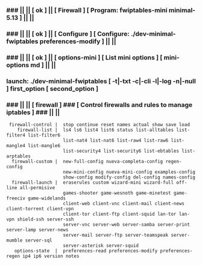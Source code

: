 ### ### || || [ ok ] || [ Firewall ] [ Program: fwiptables-mini minimal-5.13 ] || ||
### ### || || [ ok ] || [ Configure ] [ Configure: ./dev-minimal-fwiptables preferences-modify ] || ||
### ### || || [ ok ] || [ options-mini ] [ List mini options ] [ mini-options md ] || ||
###  launch: ./dev-minimal-fwiptables [ -t|-txt -c|-cli -l|-log -n|-null ] first_option [ second_option ]           
### ### || || [ firewall ]  ### [  Control firewalls and rules to manage iptables ] ### || ||               
     firewall-control |  stop continue reset names actual show save load                              
        firewall-list |  ls4 ls6 list4 list6 status list-alltables list-filter4 list-filter6          
                         list-nat4 list-nat6 list-raw4 list-raw6 list-mangle4 list-mangle6            
                         list-security4 list-security6 list-ebtables list-arptables                   
      firewall-custom |  new-full-config nueva-completa-config regen-config                           
                         new-mini-config nueva-mini-config examples-config                            
                         show-config modify-config del-config names-config                            
      firewall-launch |  eraserules custom wizard-mini wizard-full off-line all-permisive             
                         games-shooter game-wesnoth game-minetest game-freeciv game-widelands         
                         client-web client-vnc client-mail client-news client-torrent client-vpn      
                         client-tor client-ftp client-squid lan-tor lan-vpn shield-ssh server-ssh     
                         server-vnc server-web server-samba server-print server-lamp server-news      
                         server-mail server-ftp server-teamspeak server-mumble server-sql             
                         server-asterisk server-squid                                                 
       options-state  |  preferences-read preferences-modify preferences-regen ip4 ip6 version notes  

